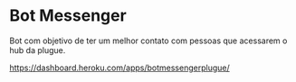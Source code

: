 # Bot Messenger
Bot com objetivo de ter um melhor contato com pessoas que acessarem o hub da plugue.

https://dashboard.heroku.com/apps/botmessengerplugue/
